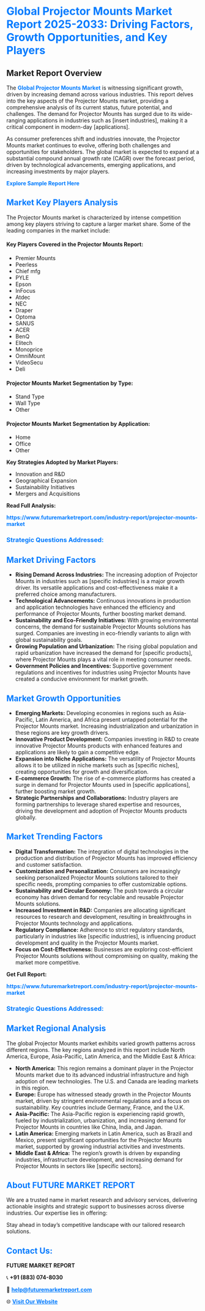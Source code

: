 <h1 style="color: #007BFF;">Global Projector Mounts Market Report 2025-2033: Driving Factors, Growth Opportunities, and Key Players</h1>

<section id="overview">
<h2>Market Report Overview</h2>
<p>The <a href="https://www.futuremarketreport.com/industry-report/projector-mounts-market" style="color: #007BFF; text-decoration: none;"><strong>Global Projector Mounts Market</strong></a> is witnessing significant growth, driven by increasing demand across various industries. This report delves into the key aspects of the Projector Mounts market, providing a comprehensive analysis of its current status, future potential, and challenges. The demand for Projector Mounts has surged due to its wide-ranging applications in industries such as [insert industries], making it a critical component in modern-day [applications].</p>
<p>As consumer preferences shift and industries innovate, the Projector Mounts market continues to evolve, offering both challenges and opportunities for stakeholders. The global market is expected to expand at a substantial compound annual growth rate (CAGR) over the forecast period, driven by technological advancements, emerging applications, and increasing investments by major players.</p>
</section>

<section id="overview">
<p><a href="https://www.futuremarketreport.com/request-sample/reportId=104867" style="color: #007BFF; text-decoration: none;"><strong>Explore Sample Report Here</strong></a></p>
</section>

<section id="key-players">
<h2 style="color: #007BFF;">Market Key Players Analysis</h2>
<p>The Projector Mounts market is characterized by intense competition among key players striving to capture a larger market share. Some of the leading companies in the market include:</p>
<h4>Key Players Covered in the Projector Mounts Report:</h4>
<ul><li>Premier Mounts</li><li>Peerless</li><li>Chief mfg</li><li>PYLE</li><li>Epson</li><li>InFocus</li><li>Atdec</li><li>NEC</li><li>Draper</li><li>Optoma</li><li>SANUS</li><li>ACER</li><li>BenQ</li><li>Elitech</li><li>Monoprice</li><li>OmniMount</li><li>VideoSecu</li><li>Deli</li></ul>
<h4>Projector Mounts Market Segmentation by Type:</h4>
<ul><li>Stand Type</li><li>Wall Type</li><li>Other</li></ul>

<h4>Projector Mounts Market Segmentation by Application:</h4>
<ul><li>Home</li><li>Office</li><li>Other</li></ul>
<p><strong>Key Strategies Adopted by Market Players:</strong></p>
<ul>
<li>Innovation and R&D</li>
<li>Geographical Expansion</li>
<li>Sustainability Initiatives</li>
<li>Mergers and Acquisitions</li>
</ul>
</section>

<section>
<p><strong>Read Full Analysis: </strong></p><a href="https://www.futuremarketreport.com/industry-report/projector-mounts-market" style="color: #007BFF; text-decoration: none;"><strong>https://www.futuremarketreport.com/industry-report/projector-mounts-market</strong></a>
<h3 style="color: #007BFF;">Strategic Questions Addressed:</h3>
</section>

<section id="driving-factors">
<h2 style="color: #007BFF;">Market Driving Factors</h2>
<ul>
<li><strong>Rising Demand Across Industries:</strong> The increasing adoption of Projector Mounts in industries such as [specific industries] is a major growth driver. Its versatile applications and cost-effectiveness make it a preferred choice among manufacturers.</li>
<li><strong>Technological Advancements:</strong> Continuous innovations in production and application technologies have enhanced the efficiency and performance of Projector Mounts, further boosting market demand.</li>
<li><strong>Sustainability and Eco-Friendly Initiatives:</strong> With growing environmental concerns, the demand for sustainable Projector Mounts solutions has surged. Companies are investing in eco-friendly variants to align with global sustainability goals.</li>
<li><strong>Growing Population and Urbanization:</strong> The rising global population and rapid urbanization have increased the demand for [specific products], where Projector Mounts plays a vital role in meeting consumer needs.</li>
<li><strong>Government Policies and Incentives:</strong> Supportive government regulations and incentives for industries using Projector Mounts have created a conducive environment for market growth.</li>
</ul>
</section>

<section id="growth-opportunities">
<h2 style="color: #007BFF;">Market Growth Opportunities</h2>
<ul>
<li><strong>Emerging Markets:</strong> Developing economies in regions such as Asia-Pacific, Latin America, and Africa present untapped potential for the Projector Mounts market. Increasing industrialization and urbanization in these regions are key growth drivers.</li>
<li><strong>Innovative Product Development:</strong> Companies investing in R&D to create innovative Projector Mounts products with enhanced features and applications are likely to gain a competitive edge.</li>
<li><strong>Expansion into Niche Applications:</strong> The versatility of Projector Mounts allows it to be utilized in niche markets such as [specific niches], creating opportunities for growth and diversification.</li>
<li><strong>E-commerce Growth:</strong> The rise of e-commerce platforms has created a surge in demand for Projector Mounts used in [specific applications], further boosting market growth.</li>
<li><strong>Strategic Partnerships and Collaborations:</strong> Industry players are forming partnerships to leverage shared expertise and resources, driving the development and adoption of Projector Mounts products globally.</li>
</ul>
</section>

<section id="trending-factors">
<h2 style="color: #007BFF;">Market Trending Factors</h2>
<ul>
<li><strong>Digital Transformation:</strong> The integration of digital technologies in the production and distribution of Projector Mounts has improved efficiency and customer satisfaction.</li>
<li><strong>Customization and Personalization:</strong> Consumers are increasingly seeking personalized Projector Mounts solutions tailored to their specific needs, prompting companies to offer customizable options.</li>
<li><strong>Sustainability and Circular Economy:</strong> The push towards a circular economy has driven demand for recyclable and reusable Projector Mounts solutions.</li>
<li><strong>Increased Investment in R&D:</strong> Companies are allocating significant resources to research and development, resulting in breakthroughs in Projector Mounts technology and applications.</li>
<li><strong>Regulatory Compliance:</strong> Adherence to strict regulatory standards, particularly in industries like [specific industries], is influencing product development and quality in the Projector Mounts market.</li>
<li><strong>Focus on Cost-Effectiveness:</strong> Businesses are exploring cost-efficient Projector Mounts solutions without compromising on quality, making the market more competitive.</li>
</ul>
</section>

<section>
<p><strong>Get Full Report: </strong></p><a href="https://www.futuremarketreport.com/industry-report/projector-mounts-market" style="color: #007BFF; text-decoration: none;"><strong>https://www.futuremarketreport.com/industry-report/projector-mounts-market</strong></a>
<h3 style="color: #007BFF;">Strategic Questions Addressed:</h3>
</section>


<section id="regional-analysis">
<h2 style="color: #007BFF;">Market Regional Analysis</h2>
<p>The global Projector Mounts market exhibits varied growth patterns across different regions. The key regions analyzed in this report include North America, Europe, Asia-Pacific, Latin America, and the Middle East & Africa:</p>
<ul>
<li><strong>North America:</strong> This region remains a dominant player in the Projector Mounts market due to its advanced industrial infrastructure and high adoption of new technologies. The U.S. and Canada are leading markets in this region.</li>
<li><strong>Europe:</strong> Europe has witnessed steady growth in the Projector Mounts market, driven by stringent environmental regulations and a focus on sustainability. Key countries include Germany, France, and the U.K.</li>
<li><strong>Asia-Pacific:</strong> The Asia-Pacific region is experiencing rapid growth, fueled by industrialization, urbanization, and increasing demand for Projector Mounts in countries like China, India, and Japan.</li>
<li><strong>Latin America:</strong> Emerging markets in Latin America, such as Brazil and Mexico, present significant opportunities for the Projector Mounts market, supported by growing industrial activities and investments.</li>
<li><strong>Middle East & Africa:</strong> The region’s growth is driven by expanding industries, infrastructure development, and increasing demand for Projector Mounts in sectors like [specific sectors].</li>
</ul>
</section>

<footer>
<h2 style="color: #007BFF;">About FUTURE MARKET REPORT</h2>
<p>We are a trusted name in market research and advisory services, delivering actionable insights and strategic support to businesses across diverse industries. Our expertise lies in offering:</p>

<p>Stay ahead in today’s competitive landscape with our tailored research solutions.</p>

<h2 style="color: #007BFF;">Contact Us:</h2>
<p><strong>FUTURE MARKET REPORT</strong></p>
<p>📞 <strong>+91 (883) 074-8030</strong></p>
<p>📧 <strong><a href="mailto:help@futuremarketreport.com" style="color: #007BFF;">help@futuremarketreport.com</a></strong></p>
<p>🌐 <strong><a href="https://www.futuremarketreport.com/" style="color: #007BFF;">Visit Our Website</a></strong></p>
</footer>